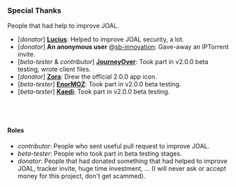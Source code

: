 ### Special Thanks
People that had help to improve JOAL.

- [*donator*] [**Lucius**](https://www.sb-innovation.de/members/47799-lucius): Helped to improve JOAL security, a lot.
- [*donator*] **An anonymous user** @[sb-innovation](**http://www.sb-innovation.de**): Gave-away an IPTorrent invite.
- [*beta-tester* & *contributor*] [**JourneyOver**](https://github.com/JourneyOver): Took part in v2.0.0 beta testing, wrote client files.
- [*donator*] [**Zora**](https://www.sb-innovation.de/members/50744-zora): Drew the official 2.0.0 app icon.
- [*beta-tester*] [**EnorMOZ**](https://github.com/EnorMOZ): Took part in v2.0.0 beta testing.
- [*beta-tester*] [**Kaedi**](https://www.linkedin.com/in/rapha%C3%ABl-jacquet-63356a134/): Took part in v2.0.0 beta testing.
<br/><br/><br/><br/>
#### Roles
- *contributor*: People who sent useful pull request to improve JOAL.
- *beta-tester*: People who took part in beta testing stages.
- *donator*: People that had donated something that had helped to improve JOAL, tracker invite, huge time investment, ... (I will never ask or accept money for this project, don't get scammed).
